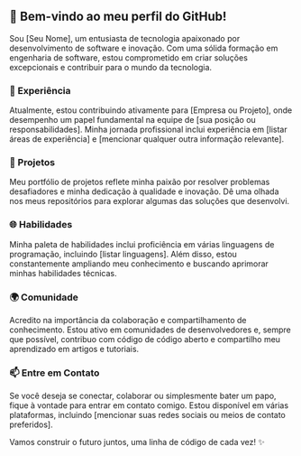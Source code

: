 ## 👋 Bem-vindo ao meu perfil do GitHub!

Sou [Seu Nome], um entusiasta de tecnologia apaixonado por desenvolvimento de software e inovação. Com uma sólida formação em engenharia de software, estou comprometido em criar soluções excepcionais e contribuir para o mundo da tecnologia.

### 💼 Experiência

Atualmente, estou contribuindo ativamente para [Empresa ou Projeto], onde desempenho um papel fundamental na equipe de [sua posição ou responsabilidades]. Minha jornada profissional inclui experiência em [listar áreas de experiência] e [mencionar qualquer outra informação relevante].

### 🚀 Projetos

Meu portfólio de projetos reflete minha paixão por resolver problemas desafiadores e minha dedicação à qualidade e inovação. Dê uma olhada nos meus repositórios para explorar algumas das soluções que desenvolvi.

### 🌐 Habilidades

Minha paleta de habilidades inclui proficiência em várias linguagens de programação, incluindo [listar linguagens]. Além disso, estou constantemente ampliando meu conhecimento e buscando aprimorar minhas habilidades técnicas.

### 🌍 Comunidade

Acredito na importância da colaboração e compartilhamento de conhecimento. Estou ativo em comunidades de desenvolvedores e, sempre que possível, contribuo com código de código aberto e compartilho meu aprendizado em artigos e tutoriais.

### 📫 Entre em Contato

Se você deseja se conectar, colaborar ou simplesmente bater um papo, fique à vontade para entrar em contato comigo. Estou disponível em várias plataformas, incluindo [mencionar suas redes sociais ou meios de contato preferidos].

Vamos construir o futuro juntos, uma linha de código de cada vez! ✨
